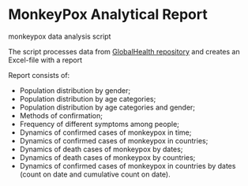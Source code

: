 # MonkeyPox Analytical Report
monkeypox data analysis script

The script processes data from [GlobalHealth repository](https://github.com/globaldothealth/monkeypox) and creates an Excel-file with a report

Report consists of:
- Population distribution by gender;
- Population distribution by age categories;
- Population distribution by age categories and gender;
- Methods of confirmation;
- Frequency of different symptoms among people;
- Dynamics of confirmed cases of monkeypox in time;
- Dynamics of confirmed cases of monkeypox in countries;
- Dynamics of death cases of monkeypox by dates;
- Dynamics of death cases of monkeypox by countries;
- Dynamics of confirmed cases of monkeypox in countries by dates (count on date and cumulative count on date).
